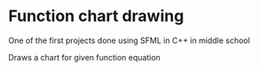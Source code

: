 # Function chart drawing

One of the first projects done using SFML in C++ in middle school

Draws a chart for given function equation
